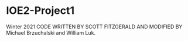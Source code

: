 # IOE2-Project1
Winter 2021
CODE WRITTEN BY SCOTT FITZGERALD AND MODIFIED BY Michael Brzuchalski and William Luk.
